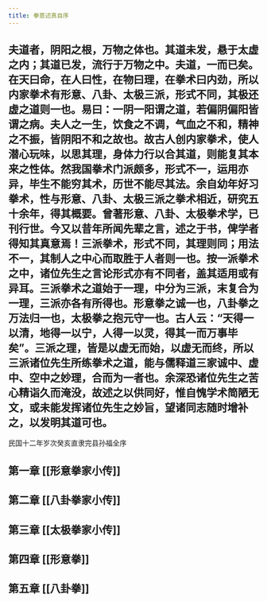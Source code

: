 ```yaml
---
title: 拳意述真自序
---
```


## 夫道者，阴阳之根，万物之体也。其道未发，悬于太虚之内；其道已发，流行于万物之中。夫道，一而已矣。在天曰命，在人曰性，在物曰理，在拳术曰内劲，所以内家拳术有形意、八卦、太极三派，形式不同，其极还虚之道则一也。易曰：一阴一阳谓之道，若偏阴偏阳皆谓之病。夫人之一生，饮食之不调，气血之不和，精神之不振，皆阴阳不和之故也。故古人创内家拳术，使人潜心玩味，以思其理，身体力行以合其道，则能复其本来之性体。然我国拳术门派颇多，形式不一，运用亦异，毕生不能穷其术，历世不能尽其法。余自幼年好习拳术，性与形意、八卦、太极三派之拳术相近，研究五十余年，得其概要。曾著形意、八卦、太极拳术学，已刊行世。今又以昔年所闻先辈之言，述之于书，俾学者得知其真意焉！三派拳术，形式不同，其理则同；用法不一，其制人之中心而取胜于人者则一也。按一派拳术之中，诸位先生之言论形式亦有不同者，盖其适用或有异耳。三派拳术之道始于一理，中分为三派，末复合为一理，三派亦各有所得也。形意拳之诚一也，八卦拳之万法归一也，太极拳之抱元守一也。古人云：“天得一以清，地得一以宁，人得一以灵，得其一而万事毕矣”。三派之理，皆是以虚无而始，以虚无而终，所以三派诸位先生所练拳术之道，能与儒释道三家诚中、虚中、空中之妙理，合而为一者也。余深恐诸位先生之苦心精诣久而淹没，故述之以供同好，惟自愧学术简陋无文，或未能发挥诸位先生之妙旨，望诸同志随时增补之，以发明其道可也。

民国十二年岁次癸亥直隶完县孙福全序
## 第一章 [[形意拳家小传]]
## 第二章 [[八卦拳家小传]]
## 第三章 [[太极拳家小传]]
## 第四章 [[形意拳]]
## 第五章 [[八卦拳]]
##
